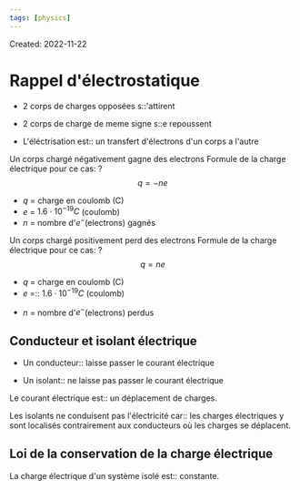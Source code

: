 ```yaml
---
tags: [physics] 
---
```

Created: 2022-11-22

# Rappel d'électrostatique

- 2 corps de charges opposées s::'attirent
<!--SR:!2024-07-17,363,250-->
- 2 corps de charge de meme signe s::e repoussent
<!--SR:!2024-06-07,338,250-->

- L'éléctrisation est:: un transfert d'électrons d'un corps a l'autre
<!--SR:!2024-01-18,85,224-->

<!--SR:!2023-04-21,84,230-->

Un corps chargé négativement gagne des electrons
Formule de la charge électrique pour ce cas:
?
$$q=-ne$$
- $q$ = charge en coulomb (C)
- $e$ = $1.6\cdot 10^{-19}C$ (coulomb) 
- $n$ = nombre d'$e^{-}$(electrons) gagnés
<!--SR:!2024-02-10,154,230-->

Un corps chargé positivement perd des electrons
Formule de la charge électrique pour ce cas:
?
$$q=ne$$
- $q$ = charge en coulomb (C)
- $e$ =:: $1.6\cdot 10^{-19}C$ (coulomb) 
<!--SR:!2024-05-31,261,190-->
- $n$ = nombre d'$e^{-}$(electrons) perdus

## Conducteur et isolant électrique
- Un conducteur:: laisse passer le courant électrique
<!--SR:!2023-11-22,82,210-->
- Un isolant:: ne laisse pas passer le courant électrique
<!--SR:!2023-10-31,72,210-->
Le courant électrique est:: un déplacement de charges.
<!--SR:!2024-01-15,207,247-->

<!--SR:!2023-05-07,94,230-->
Les isolants ne conduisent pas l'électricité car:: les charges électriques y sont localisés contrairement aux conducteurs où les charges se déplacent.
<!--SR:!2024-02-07,245,280-->

<!--SR:!2023-04-19,84,230-->

## Loi de la conservation de la charge électrique
La charge électrique d'un système isolé est:: constante. 
<!--SR:!2024-03-23,274,280-->

<!--SR:!2023-04-18,83,230-->
